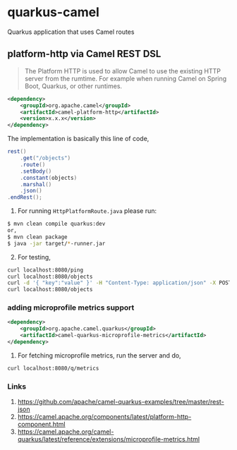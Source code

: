 # quarkus-camel
Quarkus application that uses Camel routes

## platform-http via Camel REST DSL
> The Platform HTTP is used to allow Camel to use the existing HTTP server from the rumtime. For example when running Camel on Spring Boot, Quarkus, or other runtimes.

```xml
<dependency>
    <groupId>org.apache.camel</groupId>
    <artifactId>camel-platform-http</artifactId>
    <version>x.x.x</version>
</dependency>
```

The implementation is basically this line of code,
```java
rest()
    .get("/objects")
    .route()
    .setBody()
    .constant(objects)
    .marshal()
    .json()
.endRest();
```

1. For running `HttpPlatformRoute.java` please run:
```bash
$ mvn clean compile quarkus:dev
or,
$ mvn clean package
$ java -jar target/*-runner.jar
```
2. For testing,
```bash
curl localhost:8080/ping
curl localhost:8080/objects
curl -d '{ "key":"value" }' -H "Content-Type: application/json" -X POST localhost:8080/objects 
curl localhost:8080/objects
``` 

### adding microprofile metrics support
```xml
<dependency>
    <groupId>org.apache.camel.quarkus</groupId>
    <artifactId>camel-quarkus-microprofile-metrics</artifactId>
</dependency>
```

1. For fetching microprofile metrics, run the server and do,
```bash
curl localhost:8080/q/metrics
```

### Links
1. https://github.com/apache/camel-quarkus-examples/tree/master/rest-json
1. https://camel.apache.org/components/latest/platform-http-component.html
1. https://camel.apache.org/camel-quarkus/latest/reference/extensions/microprofile-metrics.html